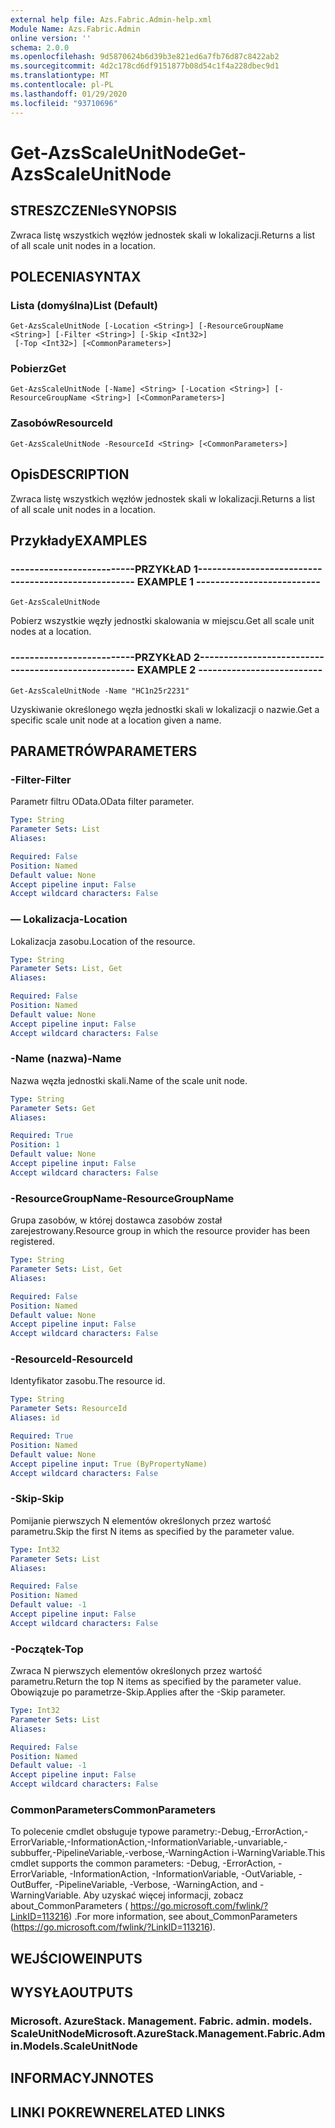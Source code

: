 ```yaml
---
external help file: Azs.Fabric.Admin-help.xml
Module Name: Azs.Fabric.Admin
online version: ''
schema: 2.0.0
ms.openlocfilehash: 9d5870624b6d39b3e821ed6a7fb76d87c8422ab2
ms.sourcegitcommit: 4d2c178cd6df9151877b08d54c1f4a228dbec9d1
ms.translationtype: MT
ms.contentlocale: pl-PL
ms.lasthandoff: 01/29/2020
ms.locfileid: "93710696"
---
```

# <span data-ttu-id="f8689-101">Get-AzsScaleUnitNode</span><span class="sxs-lookup"><span data-stu-id="f8689-101">Get-AzsScaleUnitNode</span></span>

## <span data-ttu-id="f8689-102">STRESZCZENIe</span><span class="sxs-lookup"><span data-stu-id="f8689-102">SYNOPSIS</span></span>
<span data-ttu-id="f8689-103">Zwraca listę wszystkich węzłów jednostek skali w lokalizacji.</span><span class="sxs-lookup"><span data-stu-id="f8689-103">Returns a list of all scale unit nodes in a location.</span></span>

## <span data-ttu-id="f8689-104">POLECENIA</span><span class="sxs-lookup"><span data-stu-id="f8689-104">SYNTAX</span></span>

### <span data-ttu-id="f8689-105">Lista (domyślna)</span><span class="sxs-lookup"><span data-stu-id="f8689-105">List (Default)</span></span>
```
Get-AzsScaleUnitNode [-Location <String>] [-ResourceGroupName <String>] [-Filter <String>] [-Skip <Int32>]
 [-Top <Int32>] [<CommonParameters>]
```

### <span data-ttu-id="f8689-106">Pobierz</span><span class="sxs-lookup"><span data-stu-id="f8689-106">Get</span></span>
```
Get-AzsScaleUnitNode [-Name] <String> [-Location <String>] [-ResourceGroupName <String>] [<CommonParameters>]
```

### <span data-ttu-id="f8689-107">Zasobów</span><span class="sxs-lookup"><span data-stu-id="f8689-107">ResourceId</span></span>
```
Get-AzsScaleUnitNode -ResourceId <String> [<CommonParameters>]
```

## <span data-ttu-id="f8689-108">Opis</span><span class="sxs-lookup"><span data-stu-id="f8689-108">DESCRIPTION</span></span>
<span data-ttu-id="f8689-109">Zwraca listę wszystkich węzłów jednostek skali w lokalizacji.</span><span class="sxs-lookup"><span data-stu-id="f8689-109">Returns a list of all scale unit nodes in a location.</span></span>

## <span data-ttu-id="f8689-110">Przykłady</span><span class="sxs-lookup"><span data-stu-id="f8689-110">EXAMPLES</span></span>

### <span data-ttu-id="f8689-111">--------------------------PRZYKŁAD 1--------------------------</span><span class="sxs-lookup"><span data-stu-id="f8689-111">-------------------------- EXAMPLE 1 --------------------------</span></span>
```
Get-AzsScaleUnitNode
```

<span data-ttu-id="f8689-112">Pobierz wszystkie węzły jednostki skalowania w miejscu.</span><span class="sxs-lookup"><span data-stu-id="f8689-112">Get all scale unit nodes at a location.</span></span>

### <span data-ttu-id="f8689-113">--------------------------PRZYKŁAD 2--------------------------</span><span class="sxs-lookup"><span data-stu-id="f8689-113">-------------------------- EXAMPLE 2 --------------------------</span></span>
```
Get-AzsScaleUnitNode -Name "HC1n25r2231"
```

<span data-ttu-id="f8689-114">Uzyskiwanie określonego węzła jednostki skali w lokalizacji o nazwie.</span><span class="sxs-lookup"><span data-stu-id="f8689-114">Get a specific scale unit node at a location given a name.</span></span>

## <span data-ttu-id="f8689-115">PARAMETRÓW</span><span class="sxs-lookup"><span data-stu-id="f8689-115">PARAMETERS</span></span>

### <span data-ttu-id="f8689-116">-Filter</span><span class="sxs-lookup"><span data-stu-id="f8689-116">-Filter</span></span>
<span data-ttu-id="f8689-117">Parametr filtru OData.</span><span class="sxs-lookup"><span data-stu-id="f8689-117">OData filter parameter.</span></span>

```yaml
Type: String
Parameter Sets: List
Aliases: 

Required: False
Position: Named
Default value: None
Accept pipeline input: False
Accept wildcard characters: False
```

### <span data-ttu-id="f8689-118">— Lokalizacja</span><span class="sxs-lookup"><span data-stu-id="f8689-118">-Location</span></span>
<span data-ttu-id="f8689-119">Lokalizacja zasobu.</span><span class="sxs-lookup"><span data-stu-id="f8689-119">Location of the resource.</span></span>

```yaml
Type: String
Parameter Sets: List, Get
Aliases: 

Required: False
Position: Named
Default value: None
Accept pipeline input: False
Accept wildcard characters: False
```

### <span data-ttu-id="f8689-120">-Name (nazwa)</span><span class="sxs-lookup"><span data-stu-id="f8689-120">-Name</span></span>
<span data-ttu-id="f8689-121">Nazwa węzła jednostki skali.</span><span class="sxs-lookup"><span data-stu-id="f8689-121">Name of the scale unit node.</span></span>

```yaml
Type: String
Parameter Sets: Get
Aliases: 

Required: True
Position: 1
Default value: None
Accept pipeline input: False
Accept wildcard characters: False
```

### <span data-ttu-id="f8689-122">-ResourceGroupName</span><span class="sxs-lookup"><span data-stu-id="f8689-122">-ResourceGroupName</span></span>
<span data-ttu-id="f8689-123">Grupa zasobów, w której dostawca zasobów został zarejestrowany.</span><span class="sxs-lookup"><span data-stu-id="f8689-123">Resource group in which the resource provider has been registered.</span></span>

```yaml
Type: String
Parameter Sets: List, Get
Aliases: 

Required: False
Position: Named
Default value: None
Accept pipeline input: False
Accept wildcard characters: False
```

### <span data-ttu-id="f8689-124">-ResourceId</span><span class="sxs-lookup"><span data-stu-id="f8689-124">-ResourceId</span></span>
<span data-ttu-id="f8689-125">Identyfikator zasobu.</span><span class="sxs-lookup"><span data-stu-id="f8689-125">The resource id.</span></span>

```yaml
Type: String
Parameter Sets: ResourceId
Aliases: id

Required: True
Position: Named
Default value: None
Accept pipeline input: True (ByPropertyName)
Accept wildcard characters: False
```

### <span data-ttu-id="f8689-126">-Skip</span><span class="sxs-lookup"><span data-stu-id="f8689-126">-Skip</span></span>
<span data-ttu-id="f8689-127">Pomijanie pierwszych N elementów określonych przez wartość parametru.</span><span class="sxs-lookup"><span data-stu-id="f8689-127">Skip the first N items as specified by the parameter value.</span></span>

```yaml
Type: Int32
Parameter Sets: List
Aliases: 

Required: False
Position: Named
Default value: -1
Accept pipeline input: False
Accept wildcard characters: False
```

### <span data-ttu-id="f8689-128">-Początek</span><span class="sxs-lookup"><span data-stu-id="f8689-128">-Top</span></span>
<span data-ttu-id="f8689-129">Zwraca N pierwszych elementów określonych przez wartość parametru.</span><span class="sxs-lookup"><span data-stu-id="f8689-129">Return the top N items as specified by the parameter value.</span></span>
<span data-ttu-id="f8689-130">Obowiązuje po parametrze-Skip.</span><span class="sxs-lookup"><span data-stu-id="f8689-130">Applies after the -Skip parameter.</span></span>

```yaml
Type: Int32
Parameter Sets: List
Aliases: 

Required: False
Position: Named
Default value: -1
Accept pipeline input: False
Accept wildcard characters: False
```

### <span data-ttu-id="f8689-131">CommonParameters</span><span class="sxs-lookup"><span data-stu-id="f8689-131">CommonParameters</span></span>
<span data-ttu-id="f8689-132">To polecenie cmdlet obsługuje typowe parametry:-Debug,-ErrorAction,-ErrorVariable,-InformationAction,-InformationVariable,-unvariable,-subbuffer,-PipelineVariable,-verbose,-WarningAction i-WarningVariable.</span><span class="sxs-lookup"><span data-stu-id="f8689-132">This cmdlet supports the common parameters: -Debug, -ErrorAction, -ErrorVariable, -InformationAction, -InformationVariable, -OutVariable, -OutBuffer, -PipelineVariable, -Verbose, -WarningAction, and -WarningVariable.</span></span> <span data-ttu-id="f8689-133">Aby uzyskać więcej informacji, zobacz about_CommonParameters ( https://go.microsoft.com/fwlink/?LinkID=113216) .</span><span class="sxs-lookup"><span data-stu-id="f8689-133">For more information, see about_CommonParameters (https://go.microsoft.com/fwlink/?LinkID=113216).</span></span>

## <span data-ttu-id="f8689-134">WEJŚCIOWE</span><span class="sxs-lookup"><span data-stu-id="f8689-134">INPUTS</span></span>

## <span data-ttu-id="f8689-135">WYSYŁA</span><span class="sxs-lookup"><span data-stu-id="f8689-135">OUTPUTS</span></span>

### <span data-ttu-id="f8689-136">Microsoft. AzureStack. Management. Fabric. admin. models. ScaleUnitNode</span><span class="sxs-lookup"><span data-stu-id="f8689-136">Microsoft.AzureStack.Management.Fabric.Admin.Models.ScaleUnitNode</span></span>

## <span data-ttu-id="f8689-137">INFORMACYJN</span><span class="sxs-lookup"><span data-stu-id="f8689-137">NOTES</span></span>

## <span data-ttu-id="f8689-138">LINKI POKREWNE</span><span class="sxs-lookup"><span data-stu-id="f8689-138">RELATED LINKS</span></span>

